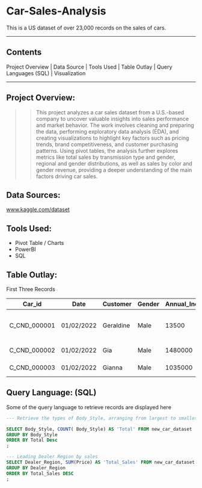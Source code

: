 # Car-Sales-Analysis
This is a US dataset of over 23,000 records on the sales of cars.

---
## Contents
Project Overview | Data Source | Tools Used | Table Outlay | Query Languages (SQL) | Visualization

---
## Project Overview:
>> This project analyzes a car sales dataset from a U.S.-based company to uncover valuable insights into sales performance and market behavior. The work involves cleaning and preparing the data, performing exploratory data analysis (EDA), and creating visualizations to highlight key factors such as pricing trends, brand competitiveness, and customer purchasing patterns. Using pivot tables, the analysis further explores metrics like total sales by transmission type and gender, regional and gender distributions, as well as sales by color and gender revenue, providing a deeper understanding of the main factors driving car sales.

## Data Sources:
www.kaggle.com/dataset

## Tools Used:
+ Pivot Table / Charts
+ PowerBI
+ SQL


## Table Outlay:
First Three Records

| Car_id | Date | Customer | Gender | Annual_Income | Dealer_Name | Company | Model | Engine | Transmission | Color | Price | Dealer_No | Body_Style | Phone | Dealer_Region |
|-----|-----|-----|------|-----|-----|-----|------|-----|-----|------|-----|-----|-----|------|-----|
| C_CND_000001 | 01/02/2022 |	Geraldine |	Male |	13500	| Buddy Storbeck's Diesel Service Inc	| Ford	| Expedition	| DoubleÃ‚Â Overhead Camshaft	| Auto |	Black | 26000	| 06457-3834 | SUV |  8264678 | Middletown |
| C_CND_000002 | 01/02/2022 |	Gia |	Male |	1480000 |	C & M Motors Inc |	Dodge |	Durango |	DoubleÃ‚Â Overhead Camshaft |	Auto |	Black | 19000 | 60504-7114 | SUV | 6848189 | Aurora |
| C_CND_000003 | 01/02/2022 |	Gianna |	Male | 1035000 |	Capitol KIA |	Cadillac |	Eldorado |	Overhead Camshaft |	Manual |	Red | 31500 | 38701-8047 | Passenger | 7298798 | Greenville |

## Query Language: (SQL)
Some of the query language to retrieve records are displayed here
```SQL
--- Retrieve the types of Body_Style, arranging from largest to smallest sold amount.

SELECT Body_Style, COUNT( Body_Style) AS 'Total' FROM new_car_dataset
GROUP BY Body_Style
ORDER BY Total Desc
;

```
```SQL
--- Leading Dealer Region by sales
SELECT Dealer_Region, SUM(Price) AS 'Total_Sales' FROM new_car_dataset
GROUP BY Dealer_Region
ORDER BY Total_Sales DESC
;
```


